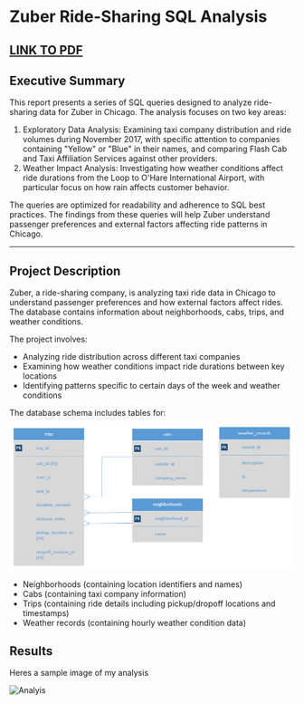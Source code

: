 # Zuber Ride-Sharing SQL Analysis
[LINK TO PDF](https://github.com/cullenmccutcheon/Project_Portfolio/blob/main/SQL%20Zuber%20Queries/SQL%20Zuber%20Full%20Report.pdf)
---

## Executive Summary

This report presents a series of SQL queries designed to analyze ride-sharing data for Zuber in Chicago. The analysis focuses on two key areas:

1. Exploratory Data Analysis: Examining taxi company distribution and ride volumes during November 2017, with specific attention to companies containing "Yellow" or "Blue" in their names, and comparing Flash Cab and Taxi Affiliation Services against other providers.
2. Weather Impact Analysis: Investigating how weather conditions affect ride durations from the Loop to O'Hare International Airport, with particular focus on how rain affects customer behavior.

The queries are optimized for readability and adherence to SQL best practices. The findings from these queries will help Zuber understand passenger preferences and external factors affecting ride patterns in Chicago.

---

## Project Description

Zuber, a ride-sharing company, is analyzing taxi ride data in Chicago to understand passenger preferences and how external factors affect rides. The database contains information about neighborhoods, cabs, trips, and weather conditions.

The project involves:

- Analyzing ride distribution across different taxi companies
- Examining how weather conditions impact ride durations between key locations
- Identifying patterns specific to certain days of the week and weather conditions

The database schema includes tables for:

![Table Relations](ERD.png)

- Neighborhoods (containing location identifiers and names)
- Cabs (containing taxi company information)
- Trips (containing ride details including pickup/dropoff locations and timestamps)
- Weather records (containing hourly weather condition data)

## Results
Heres a sample image of my analysis 

![Analyis]()
